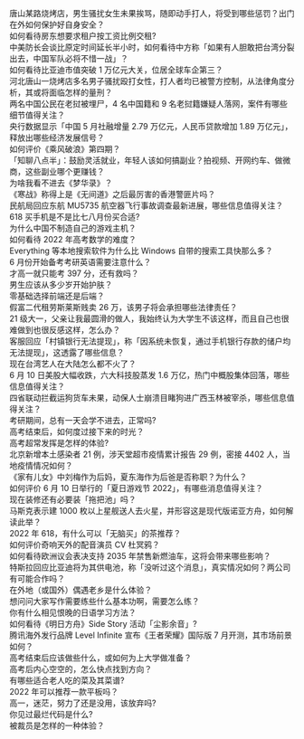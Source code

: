 唐山某路烧烤店，男生骚扰女生未果挨骂，随即动手打人，将受到哪些惩罚？出门在外如何保护好自身安全？  
如何看待房东想要求租户按工资比例交租?  
中美防长会谈比原定时间延长半小时，如何看待中方称「如果有人胆敢把台湾分裂出去，中国军队必将不惜一战」？  
如何看待比亚迪市值突破 1 万亿元大关，位居全球车企第三？  
河北唐山一烧烤店多名男子骚扰殴打女性，打人者均已被警方控制，从法律角度分析，其或将面临怎样的量刑？  
两名中国公民在老挝被埋尸，4 名中国籍和 9 名老挝籍嫌疑人落网，案件有哪些细节值得关注？  
央行数据显示「中国 5 月社融增量 2.79 万亿元，人民币贷款增加 1.89 万亿元」，释放出哪些经济发展信号？  
如何评价《乘风破浪》第四期？  
「知聊八点半」：鼓励灵活就业，年轻人该如何搞副业？拍视频、开网约车、做微商，这些副业哪个更赚钱？  
为啥我看不进去《梦华录》？  
《寒战》称得上是《无间道》之后最厉害的香港警匪片吗？  
民航局回应东航 MU5735 航空器飞行事故调查最新进展，哪些信息值得关注？  
618 买手机是不是比七八月份买合适?  
为什么中国不制造自己的游戏主机？  
如何看待 2022 年高考数学的难度？  
Everything 等本地搜索软件为什么比 Windows 自带的搜索工具快那么多？  
6 月份开始备考考研英语需要注意什么？  
才高一就只能考 397 分，还有救吗？  
男生应该从多少岁开始护肤？  
零基础选择前端还是后端？  
假富二代租劳斯莱斯贱卖 26 万，该男子将会承担哪些法律责任？  
21 级大一，父亲让我最圆滑的做人，我始终认为大学生不该这样，而且自己也很难做到也很反感这样，怎么办？  
客服回应「村镇银行无法提现」，称「因系统未恢复，通过手机银行存款的储户均无法提现」，这透露了哪些信息？  
现在台湾艺人在大陆怎么都不火了？  
6 月 10 日美股大幅收跌，六大科技股蒸发 1.6 万亿，热门中概股集体回落，哪些信息值得关注？  
四省联动拦截运狗货车未果，动保人士崩溃目睹狗进广西玉林被宰杀，哪些信息值得关注？  
考研期间，总有一天会学不进去，正常吗?  
高考结束后，如何度过接下来的时光？  
高考超常发挥是怎样的体验?  
北京新增本土感染者 21 例，涉天堂超市疫情累计报告 29 例，密接 4402 人，当地疫情情况如何？  
《家有儿女》中刘梅作为后妈，夏东海作为后爸是否称职？为什么？  
如何评价 6 月 10 日举行的「夏日游戏节 2022」，有哪些消息值得关注？  
现在装修还有必要装「拖把池」吗？  
马斯克表示建 1000 枚以上星舰送人去火星，并形容这是现代版诺亚方舟，如何解读此举？  
2022 年 618，有什么可以「无脑买」的茶推荐？  
如何评价奇响天外的配音演员 CV 杜冥鸦？  
如何看待欧洲议会表决支持 2035 年禁售新燃油车，这将会带来哪些影响？  
特斯拉回应比亚迪将为其供电池，称「没听过这个消息」，真实情况如何？两公司有可能合作吗？  
在外地（或国外）偶遇老乡是什么体验？  
想问问大家写作需要练些什么基本功啊，需要怎么练？  
你有什么相见恨晚的日语学习方法？  
如何看待《明日方舟》Side Story 活动「尘影余音」?  
腾讯海外发行品牌 Level Infinite 宣布《王者荣耀》国际版 7 月开测，其市场前景如何？  
高考结束后应该做些什么，或如何为上大学做准备？  
高考后内心空空的，怎么快点找到方向？  
有哪些适合老人吃的菜及其菜谱?  
2022 年可以推荐一款平板吗？  
高一，迷茫，努力了还是没用，该放弃吗?  
你见过最烂代码是什么?  
被裁员是怎样的一种体验？  
